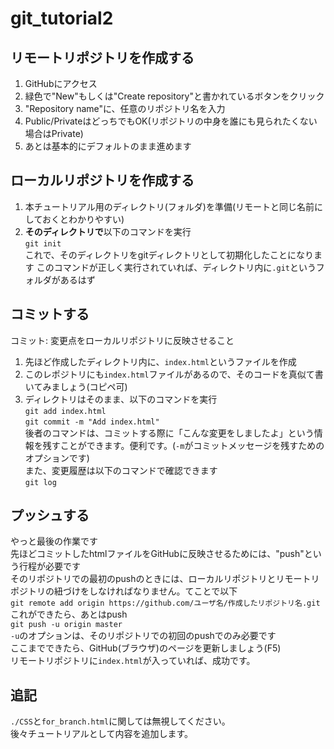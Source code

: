 # **git_tutorial2**
## **リモートリポジトリを作成する**
1. GitHubにアクセス
1. 緑色で"New"もしくは"Create repository"と書かれているボタンをクリック
2. "Repository name"に、任意のリポジトリ名を入力
3. Public/PrivateはどっちでもOK(リポジトリの中身を誰にも見られたくない場合はPrivate)
4. あとは基本的にデフォルトのまま進めます

## **ローカルリポジトリを作成する**
1. 本チュートリアル用のディレクトリ(フォルダ)を準備(リモートと同じ名前にしておくとわかりやすい)
1. **そのディレクトリで**以下のコマンドを実行  
`git init`  
これで、そのディレクトリをgitディレクトリとして初期化したことになります
このコマンドが正しく実行されていれば、ディレクトリ内に`.git`というフォルダがあるはず

## **コミットする**
コミット: 変更点をローカルリポジトリに反映させること  
1. 先ほど作成したディレクトリ内に、`index.html`というファイルを作成
1. このレポジトリにも`index.html`ファイルがあるので、そのコードを真似て書いてみましょう(コピペ可)
1. ディレクトリはそのまま、以下のコマンドを実行  
`git add index.html`  
`git commit -m "Add index.html"`  
後者のコマンドは、コミットする際に「こんな変更をしましたよ」という情報を残すことができます。便利です。(`-m`がコミットメッセージを残すためのオプションです)  
また、変更履歴は以下のコマンドで確認できます  
`git log`

## **プッシュする**
やっと最後の作業です  
先ほどコミットしたhtmlファイルをGitHubに反映させるためには、"push"という行程が必要です  
そのリポジトリでの最初のpushのときには、ローカルリポジトリとリモートリポジトリの紐づけをしなければなりません。てことで以下  
`git remote add origin https://github.com/ユーザ名/作成したリポジトリ名.git`  
これができたら、あとはpush  
`git push -u origin master`  
`-u`のオプションは、そのリポジトリでの初回のpushでのみ必要です  
ここまでできたら、GitHub(ブラウザ)のページを更新しましょう(F5)  
リモートリポジトリに`index.html`が入っていれば、成功です。

## 追記
`./CSS`と`for_branch.html`に関しては無視してください。  
後々チュートリアルとして内容を追加します。